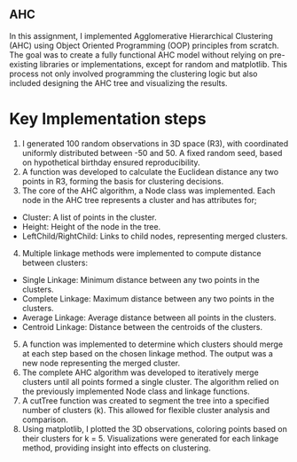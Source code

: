 ## AHC

In this assignment, I implemented Agglomerative Hierarchical Clustering (AHC) using Object Oriented Programming (OOP) principles from scratch. The goal was to create a fully functional AHC model without relying on pre-existing libraries or implementations, except for random and matplotlib. This process not only involved programming the clustering logic but also included designing the AHC tree and visualizing the results.

# Key Implementation steps
1. I generated 100 random observations in 3D space (R3), with coordinated uniformly distributed between -50 and 50. A fixed random seed, based on hypothetical birthday ensured reproducibility.
2. A function was developed to calculate the Euclidean distance any two points in R3, forming the basis for clustering decisions.
3. The core of the AHC algorithm, a Node class was implemented. Each node in the AHC tree represents a cluster and has attributes for;
-  Cluster: A list of points in the cluster.
-  Height: Height of the node in the tree.
-  LeftChild/RightChild: Links to child nodes, representing merged clusters.
4. Multiple linkage methods were implemented to compute distance between clusters:
-  Single Linkage: Minimum distance between any two points in the clusters.
-  Complete Linkage: Maximum distance between any two points in the clusters.
-  Average Linkage: Average distance between all points in the clusters.
-  Centroid Linkage: Distance between the centroids of the clusters.
5. A function was implemented to determine which clusters should merge at each step based on the chosen linkage method. The output was a new node representing the merged cluster.
6. The complete AHC algorithm was developed to iteratively merge clusters until all points formed a single cluster. The algorithm relied on the previously implemented Node class and linkage functions.
7. A cutTree function was created to segment the tree into a specified number of clusters (k). This allowed for flexible cluster analysis and comparison.
8. Using matplotlib, I plotted the 3D observations, coloring points based on their clusters for k = 5. Visualizations were generated for each linkage method, providing insight into effects on clustering.
